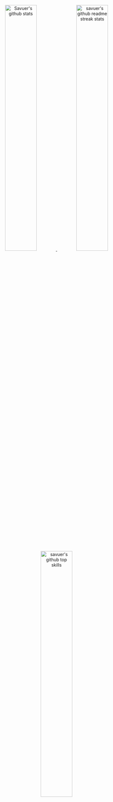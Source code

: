 <p align="center">
	<a href="https://github.com/userakf" target="_blank">
		<img src="https://github-readme-stats.vercel.app/api?username=userakf&theme=dark&show_icons=true" width="45%" alt="Savuer's github stats"/>
	</a>
    <a href="https://github.com/userakf" target="_blank">
		<img src="https://github-readme-streak-stats.herokuapp.com/?user=userakf&theme=dark" width="45%" alt="savuer's github readme streak stats"/>
	</a>
	<a href="https://github.com/userakf" target="_blank">
		<img src="https://github-readme-stats.vercel.app/api/top-langs/?username=userakf&layout=compact&hide=html&theme=highcontrast" width="45%" alt="savuer's github top skills"/>
	</a>
</p>